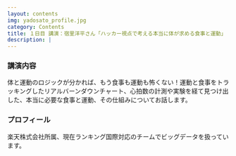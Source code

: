```yaml
---
layout: contents
img: yadosato_profile.jpg
category: Contents
title: １日目 講演：宿里洋平さん「ハッカー視点で考える本当に体が求める食事と運動」
description: |
---
```


### 講演内容

体と運動のロジックが分かれば、もう食事も運動も怖くない！運動と食事をトラッキングしたリアルバーンダウンチャート、心拍数の計測や実験を経て見つけ出した、本当に必要な食事と運動、その仕組みについてお話します。

### プロフィール

楽天株式会社所属、現在ランキング国際対応のチームでビッグデータを扱っています。
